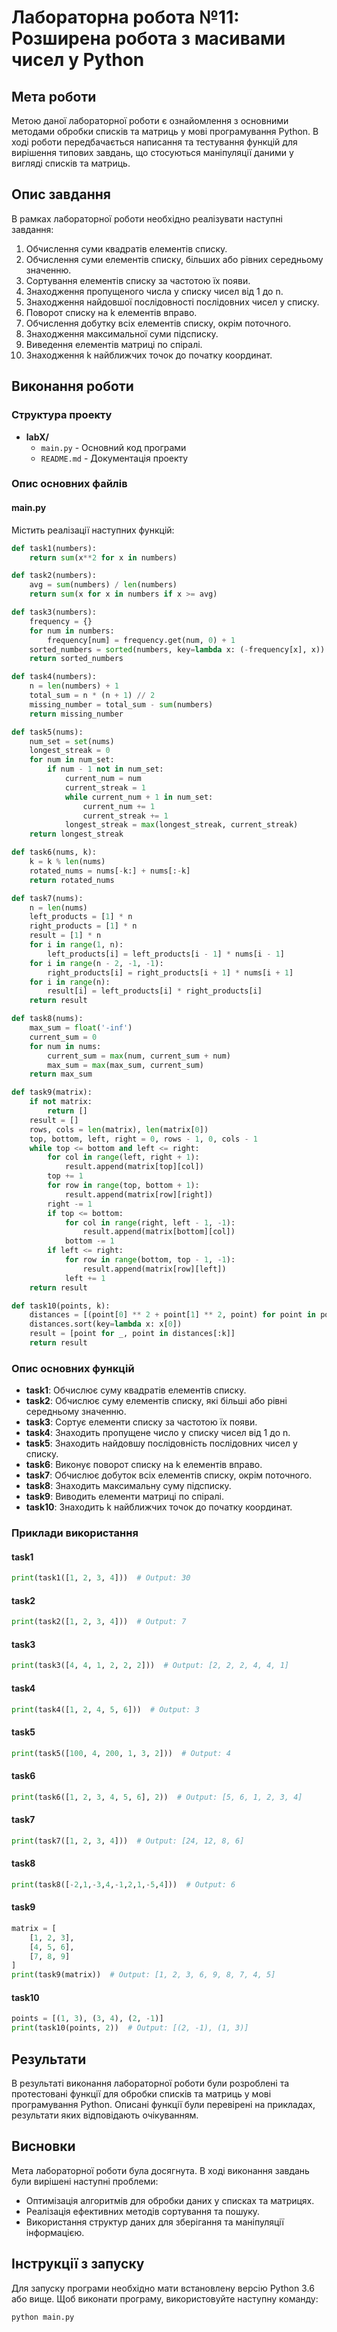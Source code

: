 # Лабораторна робота №11: Розширена робота з масивами чисел у Python

## Мета роботи

Метою даної лабораторної роботи є ознайомлення з основними методами обробки списків та матриць у мові програмування Python. В ході роботи передбачається написання та тестування функцій для вирішення типових завдань, що стосуються маніпуляції даними у вигляді списків та матриць.

## Опис завдання

В рамках лабораторної роботи необхідно реалізувати наступні завдання:

1. Обчислення суми квадратів елементів списку.
2. Обчислення суми елементів списку, більших або рівних середньому значенню.
3. Сортування елементів списку за частотою їх появи.
4. Знаходження пропущеного числа у списку чисел від 1 до n.
5. Знаходження найдовшої послідовності послідовних чисел у списку.
6. Поворот списку на k елементів вправо.
7. Обчислення добутку всіх елементів списку, окрім поточного.
8. Знаходження максимальної суми підсписку.
9. Виведення елементів матриці по спіралі.
10. Знаходження k найближчих точок до початку координат.

## Виконання роботи

### Структура проекту

- **labX/**
  - `main.py` - Основний код програми
  - `README.md` - Документація проекту

### Опис основних файлів

#### main.py

Містить реалізації наступних функцій:

```python
def task1(numbers):
    return sum(x**2 for x in numbers)

def task2(numbers):
    avg = sum(numbers) / len(numbers)
    return sum(x for x in numbers if x >= avg)

def task3(numbers):
    frequency = {}
    for num in numbers:
        frequency[num] = frequency.get(num, 0) + 1
    sorted_numbers = sorted(numbers, key=lambda x: (-frequency[x], x))
    return sorted_numbers

def task4(numbers):
    n = len(numbers) + 1
    total_sum = n * (n + 1) // 2
    missing_number = total_sum - sum(numbers)
    return missing_number

def task5(nums):
    num_set = set(nums)
    longest_streak = 0
    for num in num_set:
        if num - 1 not in num_set:
            current_num = num
            current_streak = 1
            while current_num + 1 in num_set:
                current_num += 1
                current_streak += 1
            longest_streak = max(longest_streak, current_streak)
    return longest_streak

def task6(nums, k):
    k = k % len(nums)
    rotated_nums = nums[-k:] + nums[:-k]
    return rotated_nums

def task7(nums):
    n = len(nums)
    left_products = [1] * n
    right_products = [1] * n
    result = [1] * n
    for i in range(1, n):
        left_products[i] = left_products[i - 1] * nums[i - 1]
    for i in range(n - 2, -1, -1):
        right_products[i] = right_products[i + 1] * nums[i + 1]
    for i in range(n):
        result[i] = left_products[i] * right_products[i]
    return result

def task8(nums):
    max_sum = float('-inf')
    current_sum = 0
    for num in nums:
        current_sum = max(num, current_sum + num)
        max_sum = max(max_sum, current_sum)
    return max_sum

def task9(matrix):
    if not matrix:
        return []
    result = []
    rows, cols = len(matrix), len(matrix[0])
    top, bottom, left, right = 0, rows - 1, 0, cols - 1
    while top <= bottom and left <= right:
        for col in range(left, right + 1):
            result.append(matrix[top][col])
        top += 1
        for row in range(top, bottom + 1):
            result.append(matrix[row][right])
        right -= 1
        if top <= bottom:
            for col in range(right, left - 1, -1):
                result.append(matrix[bottom][col])
            bottom -= 1
        if left <= right:
            for row in range(bottom, top - 1, -1):
                result.append(matrix[row][left])
            left += 1
    return result

def task10(points, k):
    distances = [(point[0] ** 2 + point[1] ** 2, point) for point in points]
    distances.sort(key=lambda x: x[0])
    result = [point for _, point in distances[:k]]
    return result
```

### Опис основних функцій

- **task1**: Обчислює суму квадратів елементів списку.
- **task2**: Обчислює суму елементів списку, які більші або рівні середньому значенню.
- **task3**: Сортує елементи списку за частотою їх появи.
- **task4**: Знаходить пропущене число у списку чисел від 1 до n.
- **task5**: Знаходить найдовшу послідовність послідовних чисел у списку.
- **task6**: Виконує поворот списку на k елементів вправо.
- **task7**: Обчислює добуток всіх елементів списку, окрім поточного.
- **task8**: Знаходить максимальну суму підсписку.
- **task9**: Виводить елементи матриці по спіралі.
- **task10**: Знаходить k найближчих точок до початку координат.

### Приклади використання

#### task1
```python
print(task1([1, 2, 3, 4]))  # Output: 30
```

#### task2
```python
print(task2([1, 2, 3, 4]))  # Output: 7
```

#### task3
```python
print(task3([4, 4, 1, 2, 2, 2]))  # Output: [2, 2, 2, 4, 4, 1]
```

#### task4
```python
print(task4([1, 2, 4, 5, 6]))  # Output: 3
```

#### task5
```python
print(task5([100, 4, 200, 1, 3, 2]))  # Output: 4
```

#### task6
```python
print(task6([1, 2, 3, 4, 5, 6], 2))  # Output: [5, 6, 1, 2, 3, 4]
```

#### task7
```python
print(task7([1, 2, 3, 4]))  # Output: [24, 12, 8, 6]
```

#### task8
```python
print(task8([-2,1,-3,4,-1,2,1,-5,4]))  # Output: 6
```

#### task9
```python
matrix = [
    [1, 2, 3],
    [4, 5, 6],
    [7, 8, 9]
]
print(task9(matrix))  # Output: [1, 2, 3, 6, 9, 8, 7, 4, 5]
```

#### task10
```python
points = [(1, 3), (3, 4), (2, -1)]
print(task10(points, 2))  # Output: [(2, -1), (1, 3)]
```

## Результати

В результаті виконання лабораторної роботи були розроблені та протестовані функції для обробки списків та матриць у мові програмування Python. Описані функції були перевірені на прикладах, результати яких відповідають очікуванням.

## Висновки

Мета лабораторної роботи була досягнута. В ході виконання завдань були вирішені наступні проблеми:

- Оптимізація алгоритмів для обробки даних у списках та матрицях.
- Реалізація ефективних методів сортування та пошуку.
- Використання структур даних для зберігання та маніпуляції інформацією.

## Інструкції з запуску

Для запуску програми необхідно мати встановлену версію Python 3.6 або вище. Щоб виконати програму, використовуйте наступну команду:

```sh
python main.py
```